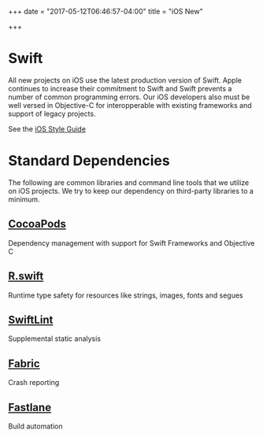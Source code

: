 +++
date = "2017-05-12T06:46:57-04:00"
title = "iOS New"

+++

# Swift

All new projects on iOS use the latest production version of Swift. Apple continues to increase their commitment to Swift and Swift prevents a number of common programming errors. Our iOS developers also must be well versed in Objective-C for interopperable with existing frameworks and support of legacy projects.

See the [iOS Style Guide](style-guide)

# Standard Dependencies

The following are common libraries and command line tools that we utilize on iOS projects. We try to keep our dependency on third-party libraries to a minimum. 

## [CocoaPods](https://cocoapods.org)

Dependency management with support for Swift Frameworks and Objective C

## [R.swift](https://github.com/mac-cain13/R.swift)

Runtime type safety for resources like strings, images, fonts and segues

## [SwiftLint](https://github.com/realm/SwiftLint)

Supplemental static analysis

## [Fabric](https://fabric.io/kits/ios/) 

Crash reporting

## [Fastlane](https://fastlane.tools)

Build automation


